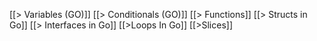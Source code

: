 [[> Variables (GO)]]
[[> Conditionals (GO)]]
[[> Functions]]
[[> Structs in Go]]
[[> Interfaces in Go]]
[[>Loops In Go]]
[[>Slices]]
